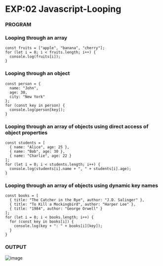 # EXP:02 Javascript-Looping
### PROGRAM

### Looping through an array
```
const fruits = ["apple", "banana", "cherry"];
for (let i = 0; i < fruits.length; i++) {
  console.log(fruits[i]);
}
```
### Looping through an object
```
const person = {
  name: "John",
  age: 30,
  city: "New York"
};
for (const key in person) {
  console.log(person[key]);
}
```
### Looping through an array of objects using direct access of object properties
```
const students = [
  { name: "Alice", age: 25 },
  { name: "Bob", age: 30 },
  { name: "Charlie", age: 22 }
];
for (let i = 0; i < students.length; i++) {
  console.log(students[i].name + ", " + students[i].age);
}
```
### Looping through an array of objects using dynamic key names
```
const books = [
  { title: "The Catcher in the Rye", author: "J.D. Salinger" },
  { title: "To Kill a Mockingbird", author: "Harper Lee" },
  { title: "1984", author: "George Orwell" }
];
for (let i = 0; i < books.length; i++) {
  for (const key in books[i]) {
    console.log(key + ": " + books[i][key]);
  }
}
```
### OUTPUT
![image](https://github.com/Rohith-AIDS/javascript-looping-exp-02/assets/94980736/baa33c23-8210-433d-a70c-e40d31a08499)

